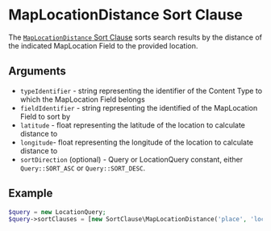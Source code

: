 # MapLocationDistance Sort Clause

The [`MapLocationDistance` Sort Clause](https://github.com/ezsystems/ezpublish-kernel/blob/v8.0.0-beta3/eZ/Publish/API/Repository/Values/Content/Query/SortClause/MapLocationDistance.php)
sorts search results by the distance of the indicated MapLocation Field to the provided location.

## Arguments

- `typeIdentifier` - string representing the identifier of the Content Type to which the MapLocation Field belongs
- `fieldIdentifier` - string representing the identified of the MapLocation Field to sort by
- `latitude` - float representing the latitude of the location to calculate distance to
- `longitude`- float representing the longitude of the location to calculate distance to
- `sortDirection` (optional) - Query or LocationQuery constant, either `Query::SORT_ASC` or `Query::SORT_DESC`.

## Example

``` php
$query = new LocationQuery;
$query->sortClauses = [new SortClause\MapLocationDistance('place', 'location', 49.542889, 20.111349)];
```

